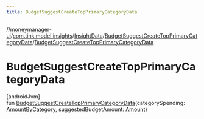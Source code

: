 ```yaml
---
title: BudgetSuggestCreateTopPrimaryCategoryData
---
```

//[moneymanager-ui](../../../../index.html)/[com.tink.model.insights](../../index.html)/[InsightData](../index.html)/[BudgetSuggestCreateTopPrimaryCategoryData](index.html)/[BudgetSuggestCreateTopPrimaryCategoryData](-budget-suggest-create-top-primary-category-data.html)



# BudgetSuggestCreateTopPrimaryCategoryData



[androidJvm]\
fun [BudgetSuggestCreateTopPrimaryCategoryData](-budget-suggest-create-top-primary-category-data.html)(categorySpending: [AmountByCategory](../../../com.tink.model.relations/-amount-by-category/index.html), suggestedBudgetAmount: [Amount](../../../com.tink.model.misc/-amount/index.html))




